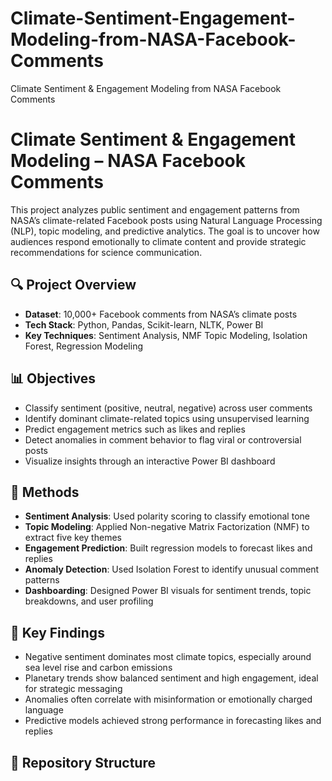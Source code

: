 # Climate-Sentiment-Engagement-Modeling-from-NASA-Facebook-Comments
Climate Sentiment &amp; Engagement Modeling from NASA Facebook Comments
# Climate Sentiment & Engagement Modeling – NASA Facebook Comments

This project analyzes public sentiment and engagement patterns from NASA’s climate-related Facebook posts using Natural Language Processing (NLP), topic modeling, and predictive analytics. The goal is to uncover how audiences respond emotionally to climate content and provide strategic recommendations for science communication.

## 🔍 Project Overview

- **Dataset**: 10,000+ Facebook comments from NASA’s climate posts
- **Tech Stack**: Python, Pandas, Scikit-learn, NLTK, Power BI
- **Key Techniques**: Sentiment Analysis, NMF Topic Modeling, Isolation Forest, Regression Modeling

## 📊 Objectives

- Classify sentiment (positive, neutral, negative) across user comments
- Identify dominant climate-related topics using unsupervised learning
- Predict engagement metrics such as likes and replies
- Detect anomalies in comment behavior to flag viral or controversial posts
- Visualize insights through an interactive Power BI dashboard

## 🧠 Methods

- **Sentiment Analysis**: Used polarity scoring to classify emotional tone
- **Topic Modeling**: Applied Non-negative Matrix Factorization (NMF) to extract five key themes
- **Engagement Prediction**: Built regression models to forecast likes and replies
- **Anomaly Detection**: Used Isolation Forest to identify unusual comment patterns
- **Dashboarding**: Designed Power BI visuals for sentiment trends, topic breakdowns, and user profiling

## 📌 Key Findings

- Negative sentiment dominates most climate topics, especially around sea level rise and carbon emissions
- Planetary trends show balanced sentiment and high engagement, ideal for strategic messaging
- Anomalies often correlate with misinformation or emotionally charged language
- Predictive models achieved strong performance in forecasting likes and replies

## 📁 Repository Structure


